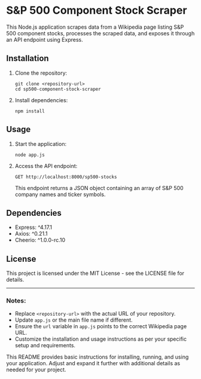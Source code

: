 # S&P 500 Component Stock Scraper

This Node.js application scrapes data from a Wikipedia page listing S&P 500 component stocks, processes the scraped data, and exposes it through an API endpoint using Express.

## Installation

1. Clone the repository:

   ```
   git clone <repository-url>
   cd sp500-component-stock-scraper
   ```

2. Install dependencies:

   ```
   npm install
   ```

## Usage

1. Start the application:

   ```
   node app.js
   ```

2. Access the API endpoint:

   ```
   GET http://localhost:8000/sp500-stocks
   ```

   This endpoint returns a JSON object containing an array of S&P 500 company names and ticker symbols.

## Dependencies

- Express: ^4.17.1
- Axios: ^0.21.1
- Cheerio: ^1.0.0-rc.10

## License

This project is licensed under the MIT License - see the LICENSE file for details.

---

### Notes:

- Replace `<repository-url>` with the actual URL of your repository.
- Update `app.js` or the main file name if different.
- Ensure the `url` variable in `app.js` points to the correct Wikipedia page URL.
- Customize the installation and usage instructions as per your specific setup and requirements.

This README provides basic instructions for installing, running, and using your application. Adjust and expand it further with additional details as needed for your project.
